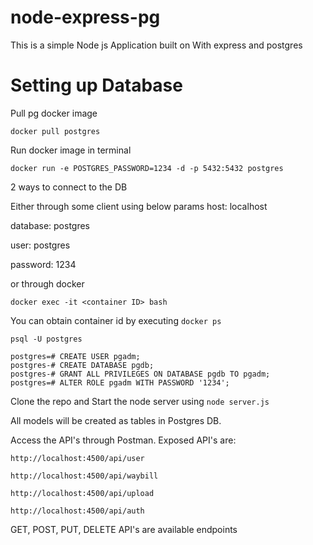 # node-express-pg
This is a simple Node js Application built on With express and postgres

# Setting up Database

Pull pg docker image 

`docker pull postgres`

Run docker image in terminal

`docker run -e POSTGRES_PASSWORD=1234 -d -p 5432:5432 postgres`

2 ways to connect to the DB

Either through some client using below params
host: localhost

database: postgres

user: postgres

password: 1234


or through docker 

`docker exec -it <container ID> bash`

You can obtain container id by executing `docker ps`

`psql -U postgres`

```
postgres=# CREATE USER pgadm;
postgres-# CREATE DATABASE pgdb;
postgres-# GRANT ALL PRIVILEGES ON DATABASE pgdb TO pgadm;
postgres=# ALTER ROLE pgadm WITH PASSWORD '1234';
```

Clone the repo and Start the node server using `node server.js`

All models will be created as tables in Postgres DB.

Access the API's through Postman. Exposed API's are:

`http://localhost:4500/api/user`

`http://localhost:4500/api/waybill`

`http://localhost:4500/api/upload`

`http://localhost:4500/api/auth`

GET, POST, PUT, DELETE API's are available endpoints


